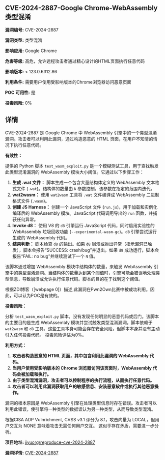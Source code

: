 ## CVE-2024-2887-Google Chrome-WebAssembly类型混淆

**漏洞编号:** CVE-2024-2887

**漏洞类型:** 类型混淆

**影响应用:** Google Chrome

**危害等级:** 高危，允许远程攻击者通过精心设计的HTML页面执行任意代码

**影响版本:** < 123.0.6312.86

**利用条件:** 需要用户使用受影响版本的Chrome浏览器访问恶意页面

**POC 可用性:** 是

**投毒风险:** 0%

## 详情

CVE-2024-2887 是 Google Chrome 中 WebAssembly 引擎中的一个类型混淆漏洞。攻击者可以利用此漏洞，通过构造恶意的 HTML 页面，在用户不知情的情况下执行任意代码。

**有效性：**

提供的 Python 脚本 `test_wasm_exploit.py` 是一个模糊测试工具，用于查找触发此类型混淆漏洞的 WebAssembly 模块大小阈值。它通过以下步骤工作：

1.  **生成 .wat 文件：** 脚本生成一个包含大量结构体定义的 WebAssembly 文本格式文件 (`.wat`)。结构体的数量由 `N` 参数控制，该参数在指定的范围内迭代。
2.  **wat2wasm：** 使用 `wat2wasm` 工具将 `.wat` 文件编译成 WebAssembly 二进制格式文件 (`.wasm`)。
3.  **创建 JS Harness：** 创建一个 JavaScript 文件 (`run.js`)，用于加载和实例化编译后的 WebAssembly 模块。JavaScript 代码调用导出的 `run` 函数，并捕获任何异常。
4.  **Invoke d8：** 使用 V8 的 `d8` 引擎运行 JavaScript 代码，同时启用实验性的 WebAssembly 垃圾回收功能 (`--experimental-wasm-gc`)。`d8` 引擎尝试运行生成的 WebAssembly 代码。
5.  **结果判断：** 脚本检查 `d8` 的输出。如果 `d8` 崩溃或抛出异常（指示漏洞已触发），脚本会报告“SUCCESS: crash/bug”并退出。如果 `d8` 成功运行，脚本会报告“FAIL: no bug”并继续测试下一个 `N` 值。

该脚本通过增加 WebAssembly 模块中结构体的数量，来触发 WebAssembly 引擎中的类型混淆漏洞。当结构体的数量达到某个阈值时，引擎可能会错误地处理类型信息，导致崩溃或允许执行任意代码。脚本的目的在于找到这个阈值。

根据ZDI博客（[webpage 0]）描述,此漏洞在Pwn2Own比赛中被成功利用。因此，可以认为POC是有效的。

**投毒风险：**

分析 `test_wasm_exploit.py` 脚本，没有发现任何明显的恶意代码或后门。该脚本的主要目的是生成 WebAssembly 模块并尝试触发类型混淆漏洞。脚本依赖于 `wat2wasm` 和 `d8` 工具，这些工具本身可能会存在安全风险，但脚本本身并没有主动引入任何投毒代码。 投毒风险评估为0%。

**利用方式：**

1.  **攻击者构造恶意的 HTML 页面，其中包含利用此漏洞的 WebAssembly 代码。**
2.  **当用户使用受影响版本的 Chrome 浏览器访问该页面时，WebAssembly 代码会被加载和执行。**
3.  **由于类型混淆漏洞，攻击者可以控制程序的执行流程，从而执行任意代码。**
4.  **攻击者可以利用此漏洞获取用户的敏感信息、安装恶意软件或执行其他恶意操作。**

漏洞的根本原因是 WebAssembly 引擎在处理类型信息时存在错误。攻击者可以利用此错误，使引擎将一种类型的数据误认为另一种类型，从而导致类型混淆。

根据CISA ADP Vulnrichment, CVSS v3.1 评分为 8.1，攻击向量为 LOCAL，但用户交互为 NONE 意味着攻击无需任何用户交互。 这似乎存在矛盾，需要进一步分析。


**项目地址:** [jjyuorg/reproduce-cve-2024-2887](https://github.com/jjyuorg/reproduce-cve-2024-2887)

**漏洞详情:** [CVE-2024-2887](https://nvd.nist.gov/vuln/detail/CVE-2024-2887)